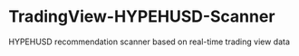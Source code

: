 # TradingView-HYPEHUSD-Scanner
HYPEHUSD recommendation scanner based on real-time trading view data
